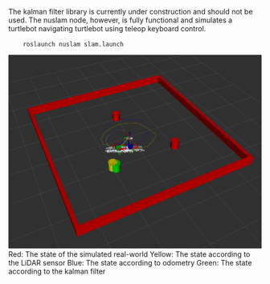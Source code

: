The kalman filter library is currently under construction and should not be used. The nuslam node, however, is fully functional and simulates a turtlebot navigating turtlebot using teleop keyboard control. 

        roslaunch nuslam slam.launch

![SLAM Demo](Kalman_Filter.png)
Red: The state of the simulated real-world 
Yellow: The state according to the LiDAR sensor 
Blue: The state according to odometry 
Green: The state according to the kalman filter
